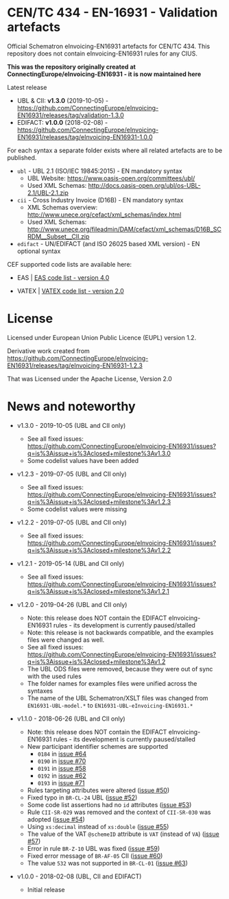 # CEN/TC 434 - EN-16931 - Validation artefacts

Official Schematron eInvoicing-EN16931 artefacts for CEN/TC 434.
This repository does not contain eInvoicing-EN16931 rules for any CIUS.

**This was the repository originally created at ConnectingEurope/eInvoicing-EN16931 - it is now maintained here**

Latest release
  * UBL & CII: **v1.3.0** (2019-10-05) - https://github.com/ConnectingEurope/eInvoicing-EN16931/releases/tag/validation-1.3.0
  * EDIFACT:   **v1.0.0** (2018-02-08) - https://github.com/ConnectingEurope/eInvoicing-EN16931/releases/tag/eInvoicing-EN16931-1.0.0

For each syntax a separate folder exists where all related artefacts are to be published.

* `ubl` - UBL 2.1 (ISO/IEC 19845:2015) - EN mandatory syntax
  * UBL Website: https://www.oasis-open.org/committees/ubl/
  * Used XML Schemas: http://docs.oasis-open.org/ubl/os-UBL-2.1/UBL-2.1.zip
* `cii` - Cross Industry Invoice (D16B) - EN mandatory syntax
  * XML Schemas overview: http://www.unece.org/cefact/xml_schemas/index.html
  * Used XML Schemas: http://www.unece.org/fileadmin/DAM/cefact/xml_schemas/D16B_SCRDM__Subset__CII.zip
* `edifact` - UN/EDIFACT (and ISO 26025 based XML version) - EN optional syntax

CEF supported code lists are available here:
 
* EAS  | [EAS code list - version 4.0](https://ec.europa.eu/cefdigital/wiki/download/attachments/106234259/VAT%20Exemption%20Reason%20Code%20list%20VATEX%20-%20verion%202%20-published.xlsx?version=2&modificationDate=1570442533285&api=v2)

* VATEX | [VATEX code list - version 2.0](https://ec.europa.eu/cefdigital/wiki/download/attachments/106234259/VAT%20Exemption%20Reason%20Code%20list%20VATEX%20-%20verion%202%20-published.xlsx?version=2&modificationDate=1570442533285&api=v2) 

    
# License

Licensed under European Union Public Licence (EUPL) version 1.2.

Derivative work created from https://github.com/ConnectingEurope/eInvoicing-EN16931/releases/tag/eInvoicing-EN16931-1.2.3 

That was Licensed under the Apache License, Version 2.0

# News and noteworthy

* v1.3.0 - 2019-10-05 (UBL and CII only)
    * See all fixed issues: https://github.com/ConnectingEurope/eInvoicing-EN16931/issues?q=is%3Aissue+is%3Aclosed+milestone%3Av1.3.0
    * Some codelist values have been added

* v1.2.3 - 2019-07-05 (UBL and CII only)
    * See all fixed issues: https://github.com/ConnectingEurope/eInvoicing-EN16931/issues?q=is%3Aissue+is%3Aclosed+milestone%3Av1.2.3
    * Some codelist values were missing

* v1.2.2 - 2019-07-05 (UBL and CII only)
    * See all fixed issues: https://github.com/ConnectingEurope/eInvoicing-EN16931/issues?q=is%3Aissue+is%3Aclosed+milestone%3Av1.2.2

* v1.2.1 - 2019-05-14 (UBL and CII only)
    * See all fixed issues: https://github.com/ConnectingEurope/eInvoicing-EN16931/issues?q=is%3Aissue+is%3Aclosed+milestone%3Av1.2.1

* v1.2.0 - 2019-04-26 (UBL and CII only)
    * Note: this release does NOT contain the EDIFACT eInvoicing-EN16931 rules - its development is currently paused/stalled
    * Note: this release is not backwards compatible, and the examples files were changed as well.
    * See all fixed issues: https://github.com/ConnectingEurope/eInvoicing-EN16931/issues?q=is%3Aissue+is%3Aclosed+milestone%3Av1.2
    * The UBL ODS files were removed, because they were out of sync with the used rules
    * The folder names for examples files were unified across the syntaxes
    * The name of the UBL Schematron/XSLT files was changed from `EN16931-UBL-model.*` to `EN16931-UBL-eInvoicing-EN16931.*`
    
* v1.1.0 - 2018-06-26 (UBL and CII only)
    * Note: this release does NOT contain the EDIFACT eInvoicing-EN16931 rules - its development is currently paused/stalled
    * New participant identifier schemes are supported
        * `0184` in [issue #64](https://github.com/ConnectingEurope/eInvoicing-EN16931/issues/64)
        * `0190` in [issue #70](https://github.com/ConnectingEurope/eInvoicing-EN16931/issues/70)
        * `0191` in [issue #58](https://github.com/ConnectingEurope/eInvoicing-EN16931/issues/58)
        * `0192` in [issue #62](https://github.com/ConnectingEurope/eInvoicing-EN16931/issues/62)
        * `0193` in [issue #71](https://github.com/ConnectingEurope/eInvoicing-EN16931/issues/71)
    * Rules targeting attributes were altered ([issue #50](https://github.com/ConnectingEurope/eInvoicing-EN16931/issues/50))
    * Fixed typo in `BR-CL-24` UBL ([issue #52](https://github.com/ConnectingEurope/eInvoicing-EN16931/issues/52))
    * Some code list assertions had no `id` attributes ([issue #53](https://github.com/ConnectingEurope/eInvoicing-EN16931/issues/53))
    * Rule `CII-SR-029` was removed and the context of `CII-SR-030` was adopted ([issue #54](https://github.com/ConnectingEurope/eInvoicing-EN16931/issues/54))
    * Using `xs:decimal` instead of `xs:double` ([issue #55](https://github.com/ConnectingEurope/eInvoicing-EN16931/issues/55))
    * The value of the VAT `@schemeID` attribute is `VAT` (instead of `VA`) ([issue #57](https://github.com/ConnectingEurope/eInvoicing-EN16931/issues/57))
    * Error in rule `BR-Z-10` UBL was fixed ([issue #59](https://github.com/ConnectingEurope/eInvoicing-EN16931/issues/59))
    * Fixed error message of `BR-AF-05` CII ([issue #60](https://github.com/ConnectingEurope/eInvoicing-EN16931/issues/60))
    * The value `532` was not supported in `BR-CL-01` ([issue #63](https://github.com/ConnectingEurope/eInvoicing-EN16931/issues/63))
    
* v1.0.0 - 2018-02-08 (UBL, CII and EDIFACT)
    * Initial release

